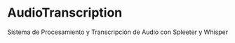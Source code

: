 # AudioTranscription
Sistema de Procesamiento y Transcripción de Audio con Spleeter y Whisper

[//]: # (https://wavesurfer.xyz/)